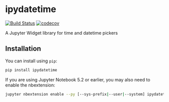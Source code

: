 
# ipydatetime

[![Build Status](https://travis-ci.org/vidartf/ipydatetime.svg?branch=master)](https://travis-ci.org/vidartf/ipydatetime)
[![codecov](https://codecov.io/gh/vidartf/ipydatetime/branch/master/graph/badge.svg)](https://codecov.io/gh/vidartf/ipydatetime)


A Jupyter Widget library for time and datetime pickers

## Installation

You can install using `pip`:

```bash
pip install ipydatetime
```

If you are using Jupyter Notebook 5.2 or earlier, you may also need to enable
the nbextension:

```bash
jupyter nbextension enable --py [--sys-prefix|--user|--system] ipydatetime
```
